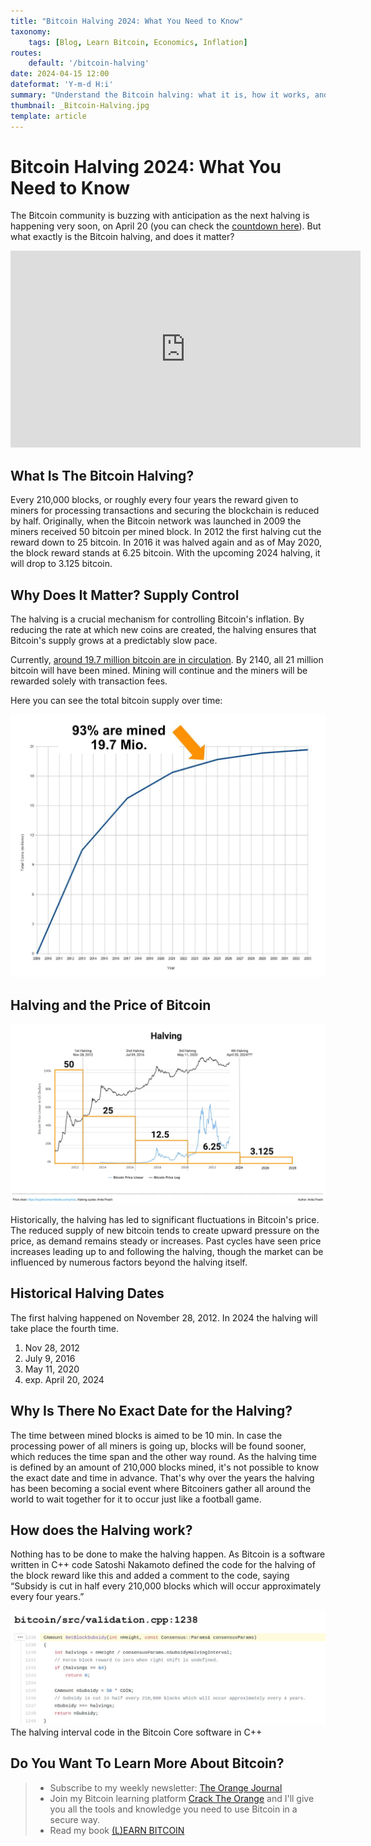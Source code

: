 ```yaml
---
title: "Bitcoin Halving 2024: What You Need to Know"
taxonomy:
    tags: [Blog, Learn Bitcoin, Economics, Inflation]
routes:
    default: '/bitcoin-halving'
date: 2024-04-15 12:00
dateformat: 'Y-m-d H:i'
summary: "Understand the Bitcoin halving: what it is, how it works, and its impact on value, scarcity, and mining."
thumbnail: _Bitcoin-Halving.jpg
template: article
---
```


# Bitcoin Halving 2024: What You Need to Know
The Bitcoin community is buzzing with anticipation as the next halving is happening very soon, on April 20 (you can check the [countdown here](https://www.bitcoinblockhalf.com/)). But what exactly is the Bitcoin halving, and does it matter? 

<iframe width="560" height="315" src="https://www.youtube.com/embed/9WrgW3EuvR4?si=3MLnx8N9q9rRhFev" title="YouTube video player" frameborder="0" allow="accelerometer; autoplay; clipboard-write; encrypted-media; gyroscope; picture-in-picture; web-share" referrerpolicy="strict-origin-when-cross-origin" allowfullscreen></iframe>

## What Is The Bitcoin Halving?

Every 210,000 blocks, or roughly every four years the reward given to miners for processing transactions and securing the blockchain is reduced by half. Originally, when the Bitcoin network was launched in 2009 the miners received 50 bitcoin per mined block. In 2012 the first halving cut the reward down to 25 bitcoin. In 2016 it was halved again and as of May 2020, the block reward stands at 6.25 bitcoin. With the upcoming 2024 halving, it will drop to 3.125 bitcoin.

## Why Does It Matter? Supply Control

The halving is a crucial mechanism for controlling Bitcoin's inflation. By reducing the rate at which new coins are created, the halving ensures that Bitcoin's supply grows at a predictably slow pace.

Currently, [around 19.7 million bitcoin are in circulation](https://buybitcoinworldwide.com/how-many-bitcoins-are-there/). By 2140, all 21 million bitcoin will have been mined. Mining will continue and the miners will be rewarded solely with transaction fees. 

Here you can see the total bitcoin supply over time:

![](_bitcoin-supply-over-time.jpeg)

## Halving and the Price of Bitcoin

![](_Halving-Price-2024.jpeg)

Historically, the halving has led to significant fluctuations in Bitcoin's price. The reduced supply of new bitcoin tends to create upward pressure on the price, as demand remains steady or increases. Past cycles have seen price increases leading up to and following the halving, though the market can be influenced by numerous factors beyond the halving itself.

## Historical Halving Dates

The first halving happened on November 28, 2012. In 2024 the halving will take place the fourth time. 

1. Nov 28, 2012 
2. July 9, 2016 
3. May 11, 2020 
4. exp. April 20, 2024 

## Why Is There No Exact Date for the Halving?

The time between mined blocks is aimed to be 10 min. In case the processing power of all miners is going up, blocks will be found sooner, which reduces the time span and the other way round. As the halving time is defined by an amount of 210,000 blocks mined, it's not possible to know the exact date and time in advance. That's why over the years the halving has been becoming a social event where Bitcoiners gather all around the world to wait together for it to occur just like a football game.

## How does the Halving work?

Nothing has to be done to make the halving happen. As Bitcoin is a software written in C++ code Satoshi Nakamoto defined the code for the halving of the block reward like this and added a comment to the code, saying “Subsidy is cut in half every 210,000 blocks which will occur approximately every four years.” 

![](_bitcoin-halving-code.jpeg)
The halving interval code in the Bitcoin Core software in C++


## Do You Want To Learn More About Bitcoin? 

> * Subscribe to my weekly newsletter: [The Orange Journal](https://anita.link/news)
> * Join my Bitcoin learning platform [Crack The Orange](https://cracktheorange.com) and I'll give you all the tools and knowledge you need to use Bitcoin in a secure way.
> * Read my book [(L)EARN BITCOIN](https://learnbitcoin.link/)

